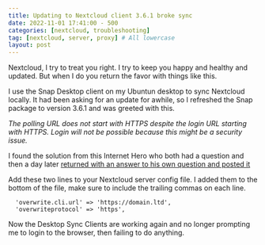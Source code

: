 ```yaml
---
title: Updating to Nextcloud client 3.6.1 broke sync
date: 2022-11-01 17:41:00 - 500
categories: [nextcloud, troubleshooting]
tag: [nextcloud, server, proxy] # All lowercase
layout: post
---
```


Nextcloud, I try to treat you right. I try to keep you happy and healthy and updated. But when I do you return the favor with things like this.

I use the Snap Desktop client on my Ubuntun desktop to sync Nextcloud locally. It had been asking for an update for awhile, so I refreshed the Snap package to version 3.6.1 and was greeted with this.

*The polling URL does not start with HTTPS despite the login URL starting with HTTPS. Login will not be possible because this might be a security issue.* 

I found the solution from this Internet Hero who both had a question and then a day later [returned with an answer to his own question and posted it](https://help.nextcloud.com/t/the-polling-url-does-not-start-with-https-despite-the-login-url-started-with-https/137576/2)


Add these two lines to your Nextcloud server config file. I added them to the bottom of the file, make sure to include the trailing commas on each line.

```
  'overwrite.cli.url' => 'https://domain.ltd',
  'overwriteprotocol' => 'https',
```

Now the Desktop Sync Clients are working again and no longer prompting me to login to the browser, then failing to do anything.